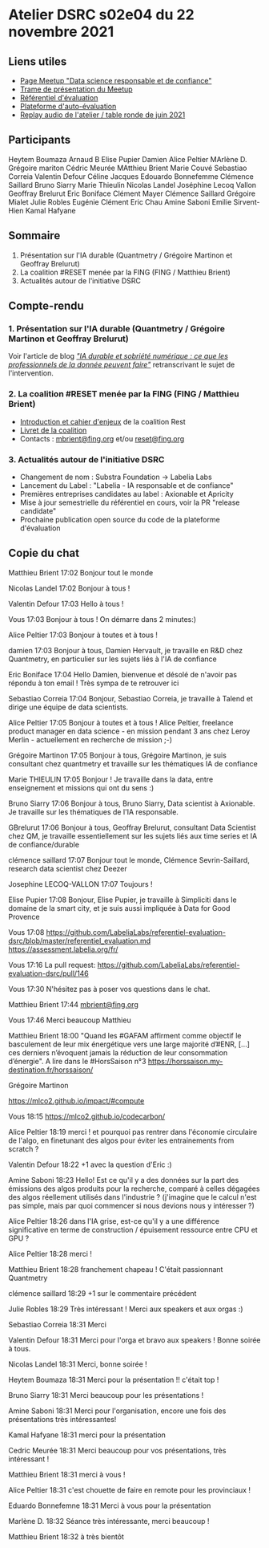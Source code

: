 # Atelier DSRC s02e04 du 22 novembre 2021

## Liens utiles

- [Page Meetup "Data science responsable et de confiance"](https://www.meetup.com/fr-FR/data-science-responsable-et-de-confiance/)
- [Trame de présentation du Meetup](https://docs.google.com/presentation/d/1m4kwe5X0pyoYJFaSUfcQWr56LrVMfy3zE2bAiiYJ6Zg/edit?usp=sharing)
- [Référentiel d'évaluation](https://github.com/LabeliaLabs/referentiel-evaluation-dsrc)
- [Plateforme d'auto-évaluation](https://assessment.labelia.org/)
- [Replay audio de l'atelier / table ronde de juin 2021](https://www.labelia.org/fr/replay-atelier-21062021)

## Participants

Heytem Boumaza 
Arnaud B 
Elise Pupier 
Damien
Alice Peltier
MArlène D. 
Grégoire mariton
Cédric Meurée
MAtthieu Brient 
Marie Couvé
Sebastiao Correia 
Valentin Defour
Céline Jacques 
Edouardo Bonnefemme
Clémence Saillard
Bruno Siarry
Marie Thieulin
Nicolas Landel 
Joséphine Lecoq Vallon 
Geoffray Brelurut
Eric Boniface
Clément Mayer
Clémence Saillard
Grégoire Mialet 
Julie Robles
Eugénie Clément
Eric Chau
Amine Saboni
Emilie Sirvent-Hien 
Kamal Hafyane

## Sommaire

1. Présentation sur l'IA durable (Quantmetry / Grégoire Martinon et Geoffray Brelurut)
1. La coalition #RESET menée par la FING (FING / Matthieu Brient)
1. Actualités autour de l'initiative DSRC

## Compte-rendu

### 1. Présentation sur l'IA durable (Quantmetry / Grégoire Martinon et Geoffray Brelurut)

Voir l'article de blog *["IA durable et sobriété numérique : ce que les professionnels de la donnée peuvent faire"](https://medium.com/quantmetry/ia-durable-et-sobri%C3%A9t%C3%A9-num%C3%A9rique-ce-que-les-professionnels-de-la-donn%C3%A9e-peuvent-faire-5782289b73cc)* retranscrivant le sujet de l'intervention.

### 2. La coalition #RESET menée par la FING (FING / Matthieu Brient)

- [Introduction et cahier d'enjeux](https://fing.org/publications/cahier-questions-numeriques-reset.html) de la coalition Rest
- [Livret de la coalition](https://reset.fing.org/wp-content/uploads/2020/06/2021_10_Coalition-IA_livret_coalition.pdf)
- Contacts : <mbrient@fing.org> et/ou <reset@fing.org>

### 3. Actualités autour de l'initiative DSRC

- Changement de nom : Substra Foundation -> Labelia Labs
- Lancement du Label : "Labelia - IA responsable et de confiance"
- Premières entreprises candidates au label : Axionable et Apricity
- Mise à jour semestrielle du référentiel en cours, voir la PR "release candidate"
- Prochaine publication open source du code de la plateforme d'évaluation

## Copie du chat

Matthieu Brient
17:02
Bonjour tout le monde 

Nicolas Landel
17:02
Bonjour à tous !

Valentin Defour
17:03
Hello à tous !

Vous
17:03
Bonjour à tous ! On démarre dans 2 minutes:)

Alice Peltier
17:03
Bonjour à toutes et à tous !

damien
17:03
Bonjour à tous, Damien Hervault, je travaille en R&D chez Quantmetry, en particulier sur les sujets liés à l'IA de confiance

Eric Boniface
17:04
Hello Damien, bienvenue et désolé de n'avoir pas répondu à ton email ! Très sympa de te retrouver ici

Sebastiao Correia
17:04
Bonjour, Sebastiao Correia, je travaille à Talend et dirige une équipe de data scientists. 

Alice Peltier
17:05
Bonjour à toutes et à tous ! Alice Peltier, freelance product manager en data science - en mission pendant 3 ans chez Leroy Merlin - actuellement en recherche de mission ;-)

Grégoire Martinon
17:05
Bonjour à tous, Grégoire Martinon, je suis consultant chez quantmetry et travaille sur les thématiques IA de confiance

Marie THIEULIN
17:05
Bonjour ! Je travaille dans la data, entre enseignement et missions qui ont du sens :)

Bruno Siarry
17:06
Bonjour à tous, Bruno Siarry, Data scientist à Axionable. Je travaille sur les thématiques de l'IA responsable.

GBrelurut
17:06
Bonjour à tous, Geoffray Brelurut, consultant Data Scientist chez QM,  je travaille essentiellement sur les sujets liés aux time series et IA de confiance/durable

clémence saillard
17:07
Bonjour tout le monde, Clémence Sevrin-Saillard, research data scientist chez Deezer

Josephine LECOQ-VALLON
17:07
Toujours !

Elise Pupier
17:08
Bonjour, Elise Pupier, je travaille à Simpliciti dans le domaine de la smart city, et je suis aussi impliquée à Data for Good Provence

Vous
17:08
https://github.com/LabeliaLabs/referentiel-evaluation-dsrc/blob/master/referentiel_evaluation.md
https://assessment.labelia.org/fr/

Vous
17:16
La pull request: https://github.com/LabeliaLabs/referentiel-evaluation-dsrc/pull/146

Vous
17:30
N'hésitez pas à poser vos questions dans le chat.

Matthieu Brient
17:44
mbrient@fing.org

Vous
17:46
Merci beaucoup Matthieu

Matthieu Brient
18:00
"Quand les #GAFAM affirment comme objectif le basculement de leur mix énergétique vers une large majorité d’#ENR, [...] ces derniers n’évoquent jamais la réduction de leur consommation d’énergie". A lire dans le #HorsSaison n°3 https://horssaison.my-destination.fr/horssaison/

Grégoire Martinon

https://mlco2.github.io/impact/#compute

Vous
18:15
https://mlco2.github.io/codecarbon/

Alice Peltier
18:19
merci ! et pourquoi pas rentrer dans l'économie circulaire de l'algo, en finetunant des algos pour éviter les entrainements from scratch ?

Valentin Defour
18:22
+1 avec la question d'Eric :)

Amine Saboni
18:23
Hello! Est ce qu'il y a des données sur la part des émissions des algos produits pour la recherche, comparé à celles dégagées des algos réellement utilisés dans l'industrie ? (j'imagine que le calcul n'est pas simple, mais par quoi commencer si nous devions nous y intéresser ?)

Alice Peltier
18:26
dans l'IA grise, est-ce qu'il y a une différence significative en terme de construction / épuisement ressource entre CPU et GPU ? 

Alice Peltier
18:28
merci !

Matthieu Brient
18:28
franchement chapeau ! C'était passionnant Quantmetry 

clémence saillard
18:29
+1 sur le commentaire précédent

Julie Robles
18:29
Très intéressant ! Merci aux speakers et aux orgas :)

Sebastiao Correia
18:31
Merci

Valentin Defour
18:31
Merci pour l'orga et bravo aux speakers ! Bonne soirée à tous.

Nicolas Landel
18:31
Merci, bonne soirée !

Heytem Boumaza
18:31
Merci pour la présentation !! c'était top !

Bruno Siarry
18:31
Merci beaucoup pour les présentations ! 

Amine Saboni
18:31
Merci pour l'organisation, encore une fois des présentations très intéressantes!

Kamal Hafyane
18:31
merci pour la présentation 

Cedric Meurée
18:31
Merci beaucoup pour vos présentations, très intéressant !

Matthieu Brient
18:31
merci à vous ! 

Alice Peltier
18:31
c'est chouette de faire en remote pour les provinciaux !

Eduardo Bonnefemne
18:31
Merci à vous pour la présentation

Marlène D.
18:32
Séance très intéressante, merci beaucoup !

Matthieu Brient
18:32
à très bientôt
